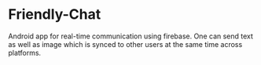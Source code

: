 # Friendly-Chat
Android app for real-time communication using firebase. One can send text as well as image which is synced to other users at the same time across platforms.
